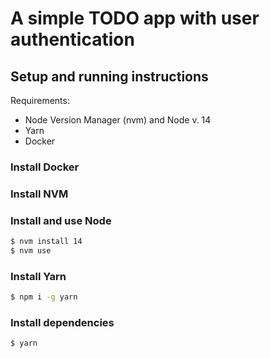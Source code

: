 # A simple TODO app with user authentication

## Setup and running instructions

Requirements:
- Node Version Manager (nvm) and Node v. 14
- Yarn
- Docker

### Install Docker

### Install NVM

### Install and use Node

```bash
$ nvm install 14
$ nvm use
```

### Install Yarn

```bash
$ npm i -g yarn
```

### Install dependencies

```bash
$ yarn
```